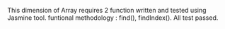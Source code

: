 This dimension of Array requires 2 function written and tested using Jasmine tool.
funtional methodology : find(), findIndex().
All test passed.
